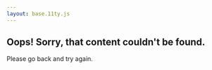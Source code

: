 ```yaml
---
layout: base.11ty.js
---
```


## Oops! Sorry, that content couldn't be found.

Please go back and try again.
